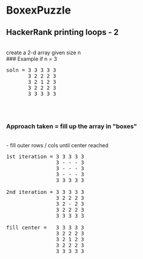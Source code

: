 # BoxexPuzzle
## HackerRank printing loops - 2
</br>
create a 2-d array given size n
</br>
###  Example if n = 3
</br>
<pre>
soln = 3 3 3 3 3 
       3 2 2 2 3
       3 2 1 2 3 
       3 2 2 2 3
       3 3 3 3 3 
 </pre>
 
 </br>

### Approach taken = fill up the array in "boxes"
</br>
- fill outer rows / cols until center reached

</br>

<pre>
1st iteration = 3 3 3 3 3 
                3 - - - 3
                3 - - - 3 
                3 - - - 3
                3 3 3 3 3 

2nd iteration = 3 3 3 3 3 
                3 2 2 2 3
                3 2 - 2 3 
                3 2 2 2 3
                3 3 3 3 3 
       
fill center =   3 3 3 3 3 
                3 2 2 2 3
                3 2 1 2 3 
                3 2 2 2 3
                3 3 3 3 3 
</pre>
